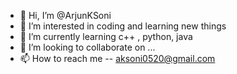 - 👋 Hi, I’m @ArjunKSoni
- 👀 I’m interested in coding and learning new things
- 🌱 I’m currently learning c++ , python, java 
- 💞️ I’m looking to collaborate on ...
- 📫 How to reach me -- aksoni0520@gmail.com

<!---
ArjunKSoni/ArjunKSoni is a ✨ special ✨ repository because its `README.md` (this file) appears on your GitHub profile.
You can click the Preview link to take a look at your changes.
--->
